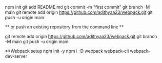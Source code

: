 npm init
git add README.md
git commit -m "first commit"
git branch -M main
git remote add origin https://github.com/adithyaa23/webpack.git
git push -u origin main

** or push an existing repository from the command line **

git remote add origin https://github.com/adithyaa23/webpack.git
git branch -M main
git push -u origin main

**Webpack setup
npm init -y
npm i -D webpack webpack-cli webpack-dev-server
